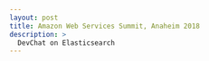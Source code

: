 ```yaml
---
layout: post
title: Amazon Web Services Summit, Anaheim 2018
description: >
  DevChat on Elasticsearch
---
```

